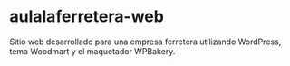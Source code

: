 # aulalaferretera-web
Sitio web desarrollado para una empresa ferretera utilizando WordPress, tema Woodmart y el maquetador WPBakery.
